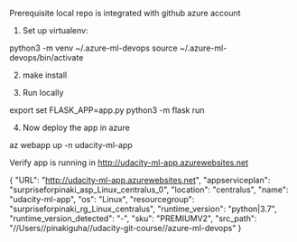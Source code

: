 Prerequisite
local repo is integrated with github
azure account 

1. Set up virtualenv:

python3 -m venv ~/.azure-ml-devops
source ~/.azure-ml-devops/bin/activate

2. make install

3.  Run locally

export set FLASK_APP=app.py
python3 -m flask run

4. Now deploy the app in azure

az webapp up -n udacity-ml-app

Verify app is running in http://udacity-ml-app.azurewebsites.net

{
  "URL": "http://udacity-ml-app.azurewebsites.net",
  "appserviceplan": "surpriseforpinaki_asp_Linux_centralus_0",
  "location": "centralus",
  "name": "udacity-ml-app",
  "os": "Linux",
  "resourcegroup": "surpriseforpinaki_rg_Linux_centralus",
  "runtime_version": "python|3.7",
  "runtime_version_detected": "-",
  "sku": "PREMIUMV2",
  "src_path": "//Users//pinakiguha//udacity-git-course//azure-ml-devops"
}

